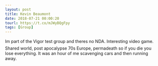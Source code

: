 ```yaml
---
layout: post
title: Kevin Beaumont
date: 2018-07-21 00:00:20
tourl: https://t.co/mJWyBQgFpy
tags: [Group]
---
```

Im part of the Vigor test group and theres no NDA. Interesting video game. Shared world, post apocalypse 70s Europe, permadeath so if you die you lose everything. It was an hour of me scavenging cars and then running away.